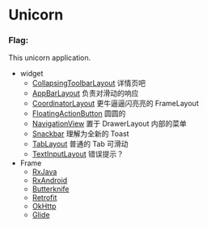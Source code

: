 # Unicorn

### Flag:

This unicorn application.

- widget
  - [CollapsingToolbarLayout](http://developer.android.com/reference/android/support/design/widget/CollapsingToolbarLayout.html) 详情页吧
  - [AppBarLayout](http://developer.android.com/reference/android/support/design/widget/AppBarLayout.html) 负责对滑动的响应
  - [CoordinatorLayout](http://developer.android.com/reference/android/support/design/widget/CoordinatorLayout.html)  更牛逼逼闪亮亮的 FrameLayout
  - [FloatingActionButton](http://developer.android.com/reference/android/support/design/widget/FloatingActionButton.html) 圆圆的
  - [NavigationView](http://developer.android.com/reference/android/support/design/widget/NavigationView.html) 置于 DrawerLayout 内部的菜单
  - [Snackbar](http://developer.android.com/reference/android/support/design/widget/Snackbar.html) 理解为全新的 Toast
  - [TabLayout](http://developer.android.com/reference/android/support/design/widget/TabLayout.html) 普通的 Tab 可滑动
  - [TextInputLayout](http://developer.android.com/reference/android/support/design/widget/TextInputLayout.html) 错误提示？
- Frame
  - [RxJava](https://github.com/ReactiveX/RxJava)
  - [RxAndroid](https://github.com/ReactiveX/RxAndroid)
  - [Butterknife](https://github.com/JakeWharton/butterknife)
  - [Retrofit](https://github.com/square/retrofit)
  - [OkHttp](https://github.com/square/okhttp)
  - [Glide](https://github.com/bumptech/glide)